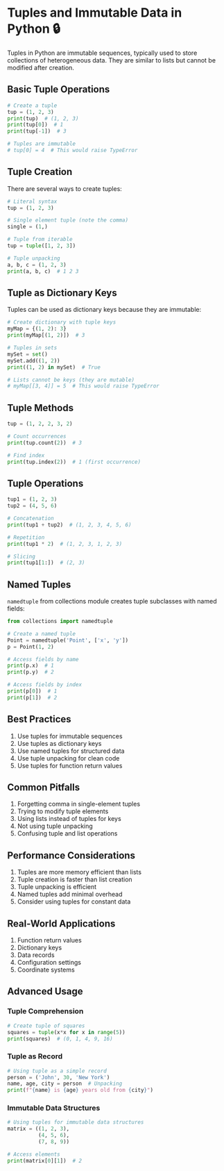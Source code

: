 # Tuples and Immutable Data in Python 🔒

Tuples in Python are immutable sequences, typically used to store collections of heterogeneous data. They are similar to lists but cannot be modified after creation.

## Basic Tuple Operations

```python
# Create a tuple
tup = (1, 2, 3)
print(tup)  # (1, 2, 3)
print(tup[0])  # 1
print(tup[-1])  # 3

# Tuples are immutable
# tup[0] = 4  # This would raise TypeError
```

## Tuple Creation

There are several ways to create tuples:

```python
# Literal syntax
tup = (1, 2, 3)

# Single element tuple (note the comma)
single = (1,)

# Tuple from iterable
tup = tuple([1, 2, 3])

# Tuple unpacking
a, b, c = (1, 2, 3)
print(a, b, c)  # 1 2 3
```

## Tuple as Dictionary Keys

Tuples can be used as dictionary keys because they are immutable:

```python
# Create dictionary with tuple keys
myMap = {(1, 2): 3}
print(myMap[(1, 2)])  # 3

# Tuples in sets
mySet = set()
mySet.add((1, 2))
print((1, 2) in mySet)  # True

# Lists cannot be keys (they are mutable)
# myMap[[3, 4]] = 5  # This would raise TypeError
```

## Tuple Methods

```python
tup = (1, 2, 2, 3, 2)

# Count occurrences
print(tup.count(2))  # 3

# Find index
print(tup.index(2))  # 1 (first occurrence)
```

## Tuple Operations

```python
tup1 = (1, 2, 3)
tup2 = (4, 5, 6)

# Concatenation
print(tup1 + tup2)  # (1, 2, 3, 4, 5, 6)

# Repetition
print(tup1 * 2)  # (1, 2, 3, 1, 2, 3)

# Slicing
print(tup1[1:])  # (2, 3)
```

## Named Tuples

`namedtuple` from collections module creates tuple subclasses with named fields:

```python
from collections import namedtuple

# Create a named tuple
Point = namedtuple('Point', ['x', 'y'])
p = Point(1, 2)

# Access fields by name
print(p.x)  # 1
print(p.y)  # 2

# Access fields by index
print(p[0])  # 1
print(p[1])  # 2
```

## Best Practices

1. Use tuples for immutable sequences
2. Use tuples as dictionary keys
3. Use named tuples for structured data
4. Use tuple unpacking for clean code
5. Use tuples for function return values

## Common Pitfalls

1. Forgetting comma in single-element tuples
2. Trying to modify tuple elements
3. Using lists instead of tuples for keys
4. Not using tuple unpacking
5. Confusing tuple and list operations

## Performance Considerations

1. Tuples are more memory efficient than lists
2. Tuple creation is faster than list creation
3. Tuple unpacking is efficient
4. Named tuples add minimal overhead
5. Consider using tuples for constant data

## Real-World Applications

1. Function return values
2. Dictionary keys
3. Data records
4. Configuration settings
5. Coordinate systems

## Advanced Usage

### Tuple Comprehension
```python
# Create tuple of squares
squares = tuple(x*x for x in range(5))
print(squares)  # (0, 1, 4, 9, 16)
```

### Tuple as Record
```python
# Using tuple as a simple record
person = ('John', 30, 'New York')
name, age, city = person  # Unpacking
print(f"{name} is {age} years old from {city}")
```

### Immutable Data Structures
```python
# Using tuples for immutable data structures
matrix = ((1, 2, 3),
          (4, 5, 6),
          (7, 8, 9))

# Access elements
print(matrix[0][1])  # 2
``` 
